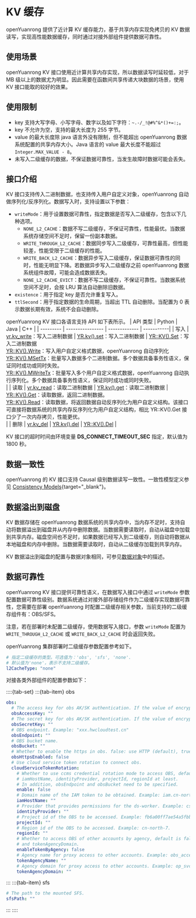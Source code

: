 # KV 缓存

openYuanrong 提供了近计算 KV 缓存能力，基于共享内存实现免拷贝的 KV 数据读写，实现高性能数据缓存，同时通过对接外部组件提供数据可靠性。

## 使用场景

openYuanrong  KV 接口使用近计算共享内存实现，所以数据读写时延较低，对于 MB 级以上的数据尤为明显。因此需要在函数间共享传递大块数据的场景，使用 KV 接口能取的较好的效果。

## 使用限制

- key 支持大写字母、小写字母、数字以及如下字符：`~.-/_!@#%^&*()+=:;`。
- key 不允许为空，支持的最大长度为 255 字节。
- value 的最大长度除 java 语言外没有限制，但不能超出 openYuanrong 数据系统配置的共享内存大小。Java 语言的 value 最大长度不能超过 `Integer.MAX_VALUE - 8`。
- 未写入二级缓存的数据，不保证数据可靠性，当发生故障时数据可能会丢失。

## 接口介绍

KV 接口支持传入二进制数据，也支持传入用户自定义对象，openYuanrong 自动做序列化/反序列化。数据写入时，支持设置以下参数：

- `writeMode`：用于设置数据可靠性，指定数据是否写入二级缓存，包含以下几种选项。
   - `NONE_L2_CACHE`：数据不写二级缓存，不保证可靠性，性能最优。当数据系统存储空间不足时，保留一份副本数据。
   - `WRITE_THROUGH_L2_CACHE`：数据同步写入二级缓存，可靠性最高，但性能较差，性能受限于二级缓存的性能。
   - `WRITE_BACK_L2_CACHE`：数据异步写入二级缓存，保证数据可靠性的同时，性能无明显下降。若数据异步写入二级缓存之前 openYuanrong 数据系统组件故障，可能会造成数据丢失。
   - `NONE_L2_CACHE_EVICT`：数据不写二级缓存，不保证可靠性。当数据系统空间不足时，会按 LRU 算法自动删除旧数据。
- `existence`：用于指定 key 是否允许重复写入。
- `ttlSecond`：用于指定数据的生命周期，当超出 TTL 自动删除。当配置为 0 表示数据长期有效，系统不会自动删除。

openYuanrong  KV 接口各语言支持 API 如下表所示。
| API 类型 | Python | Java | C++ |
| --------- | ---------------- | ------------- | -----------|
| 写入 | [yr.kv_write](../../api/distributed_programming/zh_cn/Python/yr.kv_write.rst)：写入二进制数据 | [YR.kv().set](../../api/distributed_programming/zh_cn/Java/kv.set.md)：写入二进制数据 | [YR::KV().Set](../../api/distributed_programming/zh_cn/C++/KV-Set.rst)：写入二进制数据<br>  [YR::KV().Write](../../api/distributed_programming/zh_cn/C++/KV-Write.rst)：写入用户自定义格式数据，openYuanrong 自动序列化<br>  [YR::KV().MSetTx](../../api/distributed_programming/zh_cn/C++/KV-MSetTx.rst)：批量写入数据多个二进制数据。多个数据具备事务性语义，保证同时成功或同时失败。<br>  [YR::KV().MWriteTx](../../api/distributed_programming/zh_cn/C++/KV-MWriteTx.rst)：批量写入多个用户自定义格式数据，openYuanrong 自动执行序列化。多个数据具备事务性语义，保证同时成功或同时失败。<br> |
| 读取 | [yr.kv_read](../../api/distributed_programming/zh_cn/Python/yr.kv_read.rst)：读取二进制数据 | [YR.kv().get](../../api/distributed_programming/zh_cn/Java/kv.get.md)：读取二进制数据 | [YR::KV().Get](../../api/distributed_programming/zh_cn/C++/KV-Get.rst)：读取数据，返回二进制数据。 <br> [YR::KV().Read](../../api/distributed_programming/zh_cn/C++/KV-Read.rst)：读取数据，将返回数据自动反序列化为用户自定义结构。该接口可直接将数据系统的共享内存反序列化为用户自定义结构，相比 YR::KV().Get 接口少了一次内存拷贝，性能更优。 <br> |
| 删除 | [yr.kv_del](../../api/distributed_programming/zh_cn/Python/yr.kv_del.rst) | [YR.kv().del](../../api/distributed_programming/zh_cn/Java/kv.del.md)  | [YR::KV().Del](../../api/distributed_programming/zh_cn/C++/KV-Del.rst) |

KV 接口的超时时间由环境变量 **DS_CONNECT_TIMEOUT_SEC** 指定，默认值为 1800 秒。

## 数据一致性

openYuanrong 的 KV 接口支持 Causal 级别数据读写一致性。一致性模型定义参见 [Consistency Models](https://jepsen.io/consistency/models){target="_blank"}。

## 数据溢出到磁盘

KV 数据存储在 openYuanrong 数据系统的共享内存中，当内存不足时，支持自动将数据溢出到磁盘并从内存中删除数据。当数据需要读取时，自动从磁盘中加载到共享内存。磁盘空间也不足时，如果数据已经写入到二级缓存，则自动将数据从本地磁盘和内存中删除。当数据需要读取时，自动从二级缓存加载到共享内存。

KV 数据溢出到磁盘的配置与数据对象相同，可参见[数据对象](./index.md)中的描述。

## 数据可靠性

openYuanrong KV 接口提供可靠性语义，在数据写入接口中通过 `writeMode` 参数配置数据可靠性级别。数据系统通过对接外部存储组件作为二级缓存实现数据可靠性，您需要在部署 openYuanrong 时配置二级缓存相关参数，当前支持的二级缓存组件有：OBS/SFS。

注意，若在部署时未配置二级缓存，使用数据写入接口，参数 `writeMode` 配置为 `WRITE_THROUGH_L2_CACHE` 或 `WRITE_BACK_L2_CACHE` 时会返回失败。

openYuanrong 集群部署时二级缓存参数配置参考如下。

```yaml
# 指定二级缓存的类型。可选值为：'obs', 'sfs', 'none'.
# 默认值为'none'，表示不支持二级缓存。
l2CacheType: "none"
```

对接各类外部组件的配置参数如下：

::::{tab-set}
:::{tab-item} obs

```yaml
obs:
  # The access key for obs AK/SK authentication. If the value of encryptKit is not plaintext, encryption is required.
  obsAccessKey: ""
  # The secret key for obs AK/SK authentication. If the value of encryptKit is not plaintext, encryption is required.
  obsSecretKey: ""
  # OBS endpoint. Example: "xxx.hwcloudtest.cn"
  obsEndpoint: ""
  # OBS bucket name.
  obsBucket: ""
  # Whether to enable the https in obs. false: use HTTP (default), true: use HTTPS
  obsHttpsEnabled: false
  # Use cloud service token rotation to connect obs.
  cloudServiceTokenRotation:
    # Whether to use ccms credential rotation mode to access OBS, default is false. If is enabled, need to specify
    # iamHostName, identityProvider, projectId, regionId at least.
    # In addition, obsEndpoint and obsBucket need to be specified.
    enable: false
    # Domain name of the IAM token to be obtained. Example: iam.cn-north-7.myhuaweicloud.com.
    iamHostName: ""
    # Provider that provides permissions for the ds-worker. Example: csms-datasystem.
    identityProvider: ""
    # Project id of the OBS to be accessed. Example: fb6a00ff7ae54a5fbb8ff855d0841d00.
    projectId: ""
    # Region id of the OBS to be accessed. Example: cn-north-7.
    regionId: ""
    # Whether to access OBS of other accounts by agency, default is false. If is true, need to specify tokenAgencyName
    # and tokenAgencyDomain.
    enableTokenByAgency: false
    # Agency name for proxy access to other accounts. Example: obs_access.
    tokenAgencyName: ""
    # Agency domain for proxy access to other accounts. Example: op_svc_cff.
    tokenAgencyDomain: ""
```

:::
:::{tab-item} sfs

```yaml
# The path to the mounted SFS.
sfsPath: ""
```

:::
::::
